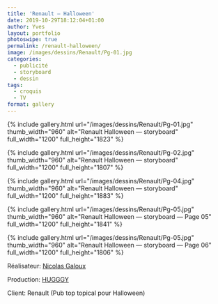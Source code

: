 ```yaml
---
title: 'Renault — Halloween'
date: 2019-10-29T18:12:04+01:00
author: Yves
layout: portfolio
photoswipe: true
permalink: /renault-halloween/
image: /images/dessins/Renault/Pg-01.jpg
categories:
  - publicité
  - storyboard
  - dessin
tags:
  - croquis
  - TV
format: gallery
---
```


<div class="photoswipe-gallery">
{% include gallery.html
 url="/images/dessins/Renault/Pg-01.jpg"
 thumb_width="960" alt="Renault Halloween — storyboard"
 full_width="1200" full_height="1823"
%}

{% include gallery.html
 url="/images/dessins/Renault/Pg-02.jpg"
 thumb_width="960" alt="Renault Halloween — storyboard"
 full_width="1200" full_height="1807"
%}

{% include gallery.html
 url="/images/dessins/Renault/Pg-04.jpg"
 thumb_width="960" alt="Renault Halloween — storyboard"
 full_width="1200" full_height="1883"
%}

{% include gallery.html
 url="/images/dessins/Renault/Pg-05.jpg"
 thumb_width="960" alt="Renault Halloween — storyboard — Page 05"
 full_width="1200" full_height="1841"
%}

{% include gallery.html
 url="/images/dessins/Renault/Pg-05.jpg"
 thumb_width="960" alt="Renault Halloween — storyboard — Page 06"
 full_width="1200" full_height="1806"
%}

</div>


Réalisateur: [Nicolas Galoux](https://www.hugggy.com/)

Production:  [HUGGGY](https://www.hugggy.com/)

Client: Renault (Pub top topical pour Halloween)
